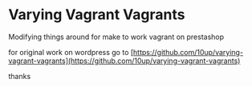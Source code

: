# Varying Vagrant Vagrants

Modifying things around for make to work vagrant on prestashop

for original work on wordpress go to
[https://github.com/10up/varying-vagrant-vagrants](https://github.com/10up/varying-vagrant-vagrants)

thanks